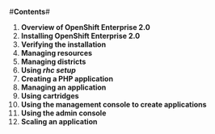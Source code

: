 #**Contents**#

1. **Overview of OpenShift Enterprise 2.0**
2. **Installing OpenShift Enterprise 2.0**
3. **Verifying the installation**
4. **Managing resources**
5. **Managing districts**
6. **Using *rhc setup***
7. **Creating a PHP application**
8. **Managing an application**
9. **Using cartridges**
10. **Using the management console to create applications**
11. **Using the admin console**
12. **Scaling an application**
<!--BREAK-->